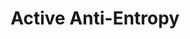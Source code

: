 ---
title: Active Anti-Entropy
project: riak
version: 1.3.0+
document: appendix
audience: intermediate
keywords: [aae, active anti-entropy]
---